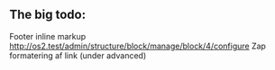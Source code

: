 ## The big todo:

Footer inline markup
http://os2.test/admin/structure/block/manage/block/4/configure
Zap formatering af link (under advanced)
